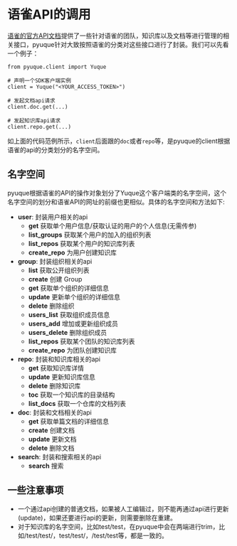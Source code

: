 # 语雀API的调用

[语雀的官方API文档](https://www.yuque.com/yuque/developer)提供了一些针对语雀的团队，知识库以及文档等进行管理的相关接口，pyuque针对大致按照语雀的分类对这些接口进行了封装。我们可以先看一个例子：

```
from pyuque.client import Yuque

# 声明一个SDK客户端实例
client = Yuque("<YOUR_ACCESS_TOKEN>")

# 发起文档api请求
client.doc.get(...)

# 发起知识库api请求
client.repo.get(...)
```

如上面的代码范例所示，```client```后面跟的```doc```或者```repo```等，是pyuque的client根据语雀的api的分类划分的名字空间。 

## 名字空间
pyuque根据语雀的API的操作对象划分了Yuque这个客户端类的名字空间，这个名字空间的划分和语雀API的网址的前缀也更相似。具体的名字空间和方法如下:

- __user__: 封装用户相关的api
    - __get__ 获取单个用户信息/获取认证的用户的个人信息(无需传参)
    - __list_groups__ 获取某个用户的加入的组织列表
    - __list_repos__ 获取某个用户的知识库列表
    - __create_repo__ 为用户创建知识库
- __group__: 封装组织相关的api
    - __list__ 获取公开组织列表
    - __create__ 创建 Group
    - __get__ 获取单个组织的详细信息
    - __update__ 更新单个组织的详细信息
    - __delete__ 删除组织
    - __users_list__ 获取组织成员信息
    - __users_add__ 增加或更新组织成员
    - __users_delete__ 删除组织成员
    - __list_repos__ 获取某个团队的知识库列表
    - __create_repo__ 为团队创建知识库
- __repo__: 封装和知识库相关的api
    - __get__ 获取知识库详情
    - __update__ 更新知识库信息
    - __delete__ 删除知识库
    - __toc__ 获取一个知识库的目录结构
    - __list_docs__ 获取一个仓库的文档列表
- __doc__: 封装和文档相关的api
    - __get__ 获取单篇文档的详细信息
    - __create__ 创建文档
    - __update__ 更新文档
    - __delete__ 删除文档
- __search__: 封装和搜索相关的api
    - __search__ 搜索

## 一些注意事项

- 一个通过api创建的普通文档，如果被人工编辑过，则不能再通过api进行更新(update)，如果还要进行api的更新，则需要删除在重建。
- 对于知识库的名字空间，比如test/test，在pyuque中会在两端进行trim，比如/test/test/，test/test/，/test/test等，都是一致的。
